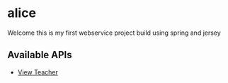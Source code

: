 # alice

Welcome this is my first webservice project build using spring and jersey
## Available APIs

* [View Teacher](www.facebook.com)
